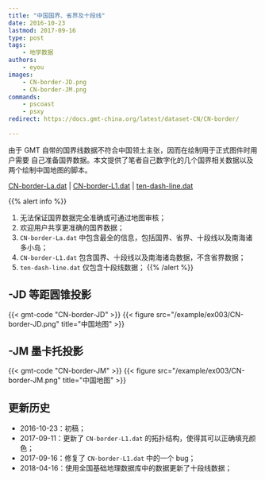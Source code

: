 ```yaml
---
title: "中国国界、省界及十段线"
date: 2016-10-23
lastmod: 2017-09-16
type: post
tags:
    - 地学数据
authors:
    - eyou
images:
    - CN-border-JD.png
    - CN-border-JM.png
commands:
    - pscoast
    - psxy
redirect: https://docs.gmt-china.org/latest/dataset-CN/CN-border/
    
---
```


由于 GMT 自带的国界线数据不符合中国领土主张，因而在绘制用于正式图件时用户需要
自己准备国界数据。本文提供了笔者自己数字化的几个国界相关数据以及两个绘制中国地图的脚本。

<i class="fas fa-download"></i>
[CN-border-La.dat](/data/CN-border-La.dat) |
[CN-border-L1.dat](/data/CN-border-L1.dat) |
[ten-dash-line.dat](/data/ten-dash-line.dat)

{{% alert info %}}
1.  无法保证国界数据完全准确或可通过地图审核；
2.  欢迎用户共享更准确的国界数据；
2.  `CN-border-La.dat` 中包含最全的信息，包括国界、省界、十段线以及南海诸多小岛；
3.  `CN-border-L1.dat` 包含国界、十段线以及南海诸岛数据，不含省界数据；
5.  `ten-dash-line.dat` 仅包含十段线数据；
{{% /alert %}}

## -JD 等距圆锥投影

{{< gmt-code "CN-border-JD" >}}
{{< figure src="/example/ex003/CN-border-JD.png" title="中国地图" >}}

## -JM 墨卡托投影

{{< gmt-code "CN-border-JM" >}}
{{< figure src="/example/ex003/CN-border-JM.png" title="中国地图" >}}

## 更新历史

- 2016-10-23：初稿；
- 2017-09-11：更新了 `CN-border-L1.dat` 的拓扑结构，使得其可以正确填充颜色；
- 2017-09-16：修复了 `CN-border-L1.dat` 中的一个 bug；
- 2018-04-16：使用全国基础地理数据库中的数据更新了十段线数据；
